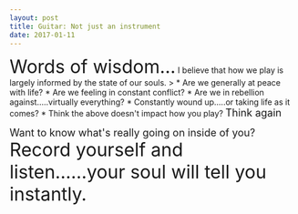 ```yaml
---
layout: post
title: Guitar: Not just an instrument
date: 2017-01-11
---
```

<p>
<font size="6">Words of wisdom...</font>
I believe that how we play is largely informed by the state of our souls.
> * Are we generally at peace with life? 
* Are we feeling in constant conflict?
* Are we in rebellion against.....virtually everything?
* Constantly wound up.....or taking life as it comes? 
* Think the above doesn't impact how you play? 
<font size="4">Think again</font>
<p> 
<p>
<font size="4">Want to know what's really going on inside of you? </font>
<font size="6">Record yourself and listen......your soul will tell you instantly.</font>


